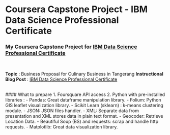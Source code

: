 # Coursera Capstone Project - IBM Data Science Professional Certificate

### My Coursera Capstone Project for [IBM Data Science Professional Certificate](https://www.coursera.org/professional-certificates/ibm-data-science)

<br/>

**Topic** : Business Proposal for Culinary Business in Tangerang
**Instructional Blog Post** : [IBM Data Science Professional Certificate](https://ivanwilliamharsono.wordpress.com/2021/01/06/ibm-data-science-professional-certificate/)

<br/>
#### What to prepare
1. Foursquare API access
2. Python with pre-installed libraries :
    - Pandas: Great dataframe manipulation library.
    - Folium: Python GIS leaflet visualization library.
    - Scikit Learn (sklearn) : k-means clustering module.
    - JSON: JSON files handler.
    - XML: Separate data from presentation and XML stores data in plain text format.
    - Geocoder: Retrieve Location Data.
    - Beautiful Soup (BS) and requests: scrap and handle http requests.
    - Matplotlib: Great data visualization library.

